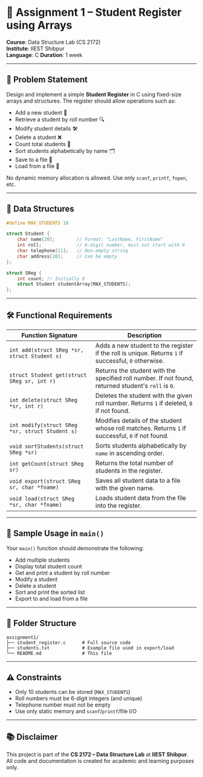 # 🧾 Assignment 1 – Student Register using Arrays  
**Course**: Data Structure Lab (CS 2172)  
**Institute**: IIEST Shibpur  
**Language**: C 
**Duration**: 1 week  

---

## 📘 Problem Statement

Design and implement a simple **Student Register** in C using fixed-size arrays and structures. The register should allow operations such as:

- Add a new student 👤  
- Retrieve a student by roll number 🔍  
- Modify student details 🛠️  
- Delete a student ❌  
- Count total students 🔢  
- Sort students alphabetically by name 🗂️  
- Save to a file 💾  
- Load from a file 📂  

No dynamic memory allocation is allowed. Use only `scanf`, `printf`, `fopen`, etc.

---

## 🧱 Data Structures

```c
#define MAX_STUDENTS 10

struct Student {
    char name[20];        // Format: "LastName, FirstName"
    int roll;             // 6-digit number, must not start with 0
    char telephone[11];   // Non-empty string
    char address[20];     // Can be empty
};

struct SReg {
    int count; // Initially 0
    struct Student studentArray[MAX_STUDENTS];
};
```

---

## 🛠️ Functional Requirements

| Function Signature | Description |
|--------------------|-------------|
| `int add(struct SReg *sr, struct Student s)` | Adds a new student to the register if the roll is unique. Returns `1` if successful, `0` otherwise. |
| `struct Student get(struct SReg sr, int r)` | Returns the student with the specified roll number. If not found, returned student's `roll` is `0`. |
| `int delete(struct SReg *sr, int r)` | Deletes the student with the given roll number. Returns `1` if deleted, `0` if not found. |
| `int modify(struct SReg *sr, struct Student s)` | Modifies details of the student whose roll matches. Returns `1` if successful, `0` if not found. |
| `void sortStudents(struct SReg *sr)` | Sorts students alphabetically by `name` in ascending order. |
| `int getCount(struct SReg sr)` | Returns the total number of students in the register. |
| `void export(struct SReg sr, char *fname)` | Saves all student data to a file with the given name. |
| `void load(struct SReg *sr, char *fname)` | Loads student data from the file into the register. |

---

## 🧪 Sample Usage in `main()`

Your `main()` function should demonstrate the following:

- Add multiple students
- Display total student count
- Get and print a student by roll number
- Modify a student
- Delete a student
- Sort and print the sorted list
- Export to and load from a file

---

## 📁 Folder Structure

```
assignment1/
├── student_register.c      # Full source code
├── students.txt            # Example file used in export/load
└── README.md               # This file
```

---

## ⚠️ Constraints

- Only 10 students can be stored (`MAX_STUDENTS`)
- Roll numbers must be 6-digit integers (and unique)
- Telephone number must not be empty
- Use only static memory and `scanf`/`printf`/file I/O

---

## 📚 Disclaimer

This project is part of the **CS 2172 – Data Structure Lab** at **IIEST Shibpur**.  
All code and documentation is created for academic and learning purposes only.
